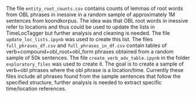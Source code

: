 The file `entity_root_counts.csv` contains counts of lemmas of root words from OBL phrases in inessive in a random sample of approximately 1M sentences from koondkorpus. The idea was that OBL root words in inessive refer to locations and thus could be used to update the lists in TimeLocTagger but further analysis and cleaning is needed. The file `update_loc_lists.ipynb` was used to create this list.
The files `full_phrases_df.csv` and `full_phrases_in_df.csv` contain tables of verb+compound+obl_root+obl_form phrases obtained from a random sample of 50k sentences. The file `create_verb_adv_table.ipynb` in the folder `exploratory_files` was used to create it. The goal is to create a sample of verb+obl phrases where the obl phrase is a location/time. Currently these files include all phrases found from the sample sentences that follow the specified structure, further analysis is needed to extract specific time/location references.
